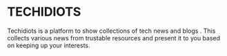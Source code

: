 # TECHIDIOTS

Techidiots is a platform to show collections of tech news and blogs . This collects various news from trustable resources and present it to you based on keeping up your interests.

